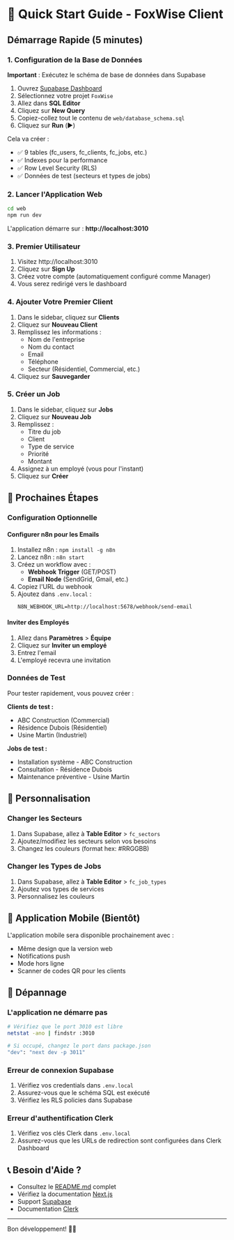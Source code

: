 # 🚀 Quick Start Guide - FoxWise Client

## Démarrage Rapide (5 minutes)

### 1. Configuration de la Base de Données

**Important** : Exécutez le schéma de base de données dans Supabase

1. Ouvrez [Supabase Dashboard](https://supabase.com/dashboard)
2. Sélectionnez votre projet `FoxWise`
3. Allez dans **SQL Editor**
4. Cliquez sur **New Query**
5. Copiez-collez tout le contenu de `web/database_schema.sql`
6. Cliquez sur **Run** (▶️)

Cela va créer :
- ✅ 9 tables (fc_users, fc_clients, fc_jobs, etc.)
- ✅ Indexes pour la performance
- ✅ Row Level Security (RLS)
- ✅ Données de test (secteurs et types de jobs)

### 2. Lancer l'Application Web

```bash
cd web
npm run dev
```

L'application démarre sur : **http://localhost:3010**

### 3. Premier Utilisateur

1. Visitez http://localhost:3010
2. Cliquez sur **Sign Up**
3. Créez votre compte (automatiquement configuré comme Manager)
4. Vous serez redirigé vers le dashboard

### 4. Ajouter Votre Premier Client

1. Dans le sidebar, cliquez sur **Clients**
2. Cliquez sur **Nouveau Client**
3. Remplissez les informations :
   - Nom de l'entreprise
   - Nom du contact
   - Email
   - Téléphone
   - Secteur (Résidentiel, Commercial, etc.)
4. Cliquez sur **Sauvegarder**

### 5. Créer un Job

1. Dans le sidebar, cliquez sur **Jobs**
2. Cliquez sur **Nouveau Job**
3. Remplissez :
   - Titre du job
   - Client
   - Type de service
   - Priorité
   - Montant
4. Assignez à un employé (vous pour l'instant)
5. Cliquez sur **Créer**

## 🎯 Prochaines Étapes

### Configuration Optionnelle

#### Configurer n8n pour les Emails

1. Installez n8n : `npm install -g n8n`
2. Lancez n8n : `n8n start`
3. Créez un workflow avec :
   - **Webhook Trigger** (GET/POST)
   - **Email Node** (SendGrid, Gmail, etc.)
4. Copiez l'URL du webhook
5. Ajoutez dans `.env.local` :
   ```
   N8N_WEBHOOK_URL=http://localhost:5678/webhook/send-email
   ```

#### Inviter des Employés

1. Allez dans **Paramètres** > **Équipe**
2. Cliquez sur **Inviter un employé**
3. Entrez l'email
4. L'employé recevra une invitation

### Données de Test

Pour tester rapidement, vous pouvez créer :

**Clients de test :**
- ABC Construction (Commercial)
- Résidence Dubois (Résidentiel)
- Usine Martin (Industriel)

**Jobs de test :**
- Installation système - ABC Construction
- Consultation - Résidence Dubois
- Maintenance préventive - Usine Martin

## 🎨 Personnalisation

### Changer les Secteurs

1. Dans Supabase, allez à **Table Editor** > `fc_sectors`
2. Ajoutez/modifiez les secteurs selon vos besoins
3. Changez les couleurs (format hex: #RRGGBB)

### Changer les Types de Jobs

1. Dans Supabase, allez à **Table Editor** > `fc_job_types`
2. Ajoutez vos types de services
3. Personnalisez les couleurs

## 📱 Application Mobile (Bientôt)

L'application mobile sera disponible prochainement avec :
- Même design que la version web
- Notifications push
- Mode hors ligne
- Scanner de codes QR pour les clients

## 🐛 Dépannage

### L'application ne démarre pas
```bash
# Vérifiez que le port 3010 est libre
netstat -ano | findstr :3010

# Si occupé, changez le port dans package.json
"dev": "next dev -p 3011"
```

### Erreur de connexion Supabase
1. Vérifiez vos credentials dans `.env.local`
2. Assurez-vous que le schéma SQL est exécuté
3. Vérifiez les RLS policies dans Supabase

### Erreur d'authentification Clerk
1. Vérifiez vos clés Clerk dans `.env.local`
2. Assurez-vous que les URLs de redirection sont configurées dans Clerk Dashboard

## 📞 Besoin d'Aide ?

- Consultez le [README.md](./README.md) complet
- Vérifiez la documentation [Next.js](https://nextjs.org/docs)
- Support [Supabase](https://supabase.com/docs)
- Documentation [Clerk](https://clerk.com/docs)

---

Bon développement! 🦊✨
